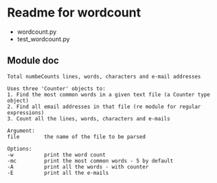 # Readme for wordcount
- wordcount.py
- test_wordcount.py

## Module doc
	Total numbeCounts lines, words, characters and e-mail addresses

	Uses three 'Counter' objects to:
	1. Find the most common words in a given text file (a Counter type object)
	2. Find all email addresses in that file (re module for regular expressions)
	3. Count all the lines, words, characters and e-mails
	
	Argument:
	file        the name of the file to be parsed
	
	Options:
	-w          print the word count
	-mc         print the most common words - 5 by default
	-A          print all the words - with counter
	-E          print all the e-mails
